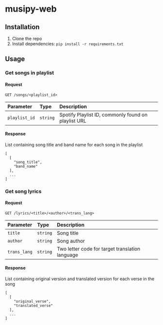 # musipy-web
## Installation
1. Clone the repo
2. Install dependencies: `pip install -r requirements.txt`
## Usage
### Get songs in playlist
#### Request
```http
GET /songs/<playlist_id>
```

| Parameter     | Type     | Description                                         |
| :--------     | :------- | :----------                                         |
| `playlist_id` | `string` | Spotify Playlist ID, commonly found on playlist URL |

#### Response
List containing song title and band name for each song in the playlist
```
[
  [
    "song_title", 
    "band_name"
  ], 
  ...
]
```
### Get song lyrics
#### Request
```http
GET /lyrics/<title>/<author>/<trans_lang>
```
| Parameter    | Type     | Description                 |
| :--------    | :------- | :----------                 |
| `title`      | `string` | Song title                  |
| `author`     | `string` | Song author                 |
| `trans_lang` | `string` | Two letter code for target translation language |

#### Response
List containing original version and translated version for each verse in the song
```
[
  [
    "original_verse", 
    "translated_verse"
  ], 
  ...
]
```


